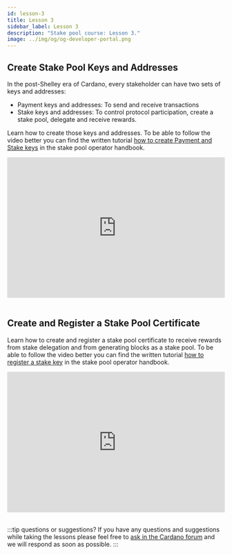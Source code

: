 ```yaml
---
id: lesson-3
title: Lesson 3
sidebar_label: Lesson 3
description: "Stake pool course: Lesson 3."
image: ../img/og/og-developer-portal.png
---
```


## Create Stake Pool Keys and Addresses

In the post-Shelley era of Cardano, every stakeholder can have two sets of keys and addresses:

* Payment keys and addresses: To send and receive transactions
* Stake keys and addresses: To control protocol participation, create a stake pool, delegate and receive rewards.

Learn how to create those keys and addresses. To be able to follow the video better you can find the written tutorial [how to create Payment and Stake keys](/docs/stake-pool-course/handbook/create-stake-pool-keys) in the stake pool operator handbook.

<iframe width="100%" height="325" src="https://www.youtube.com/embed/GgLjH3CfGhc" frameborder="0" allow="accelerometer; autoplay; clipboard-write; encrypted-media; gyroscope; picture-in-picture; fullscreen;"></iframe>
<br/><br/>


## Create and Register a Stake Pool Certificate 

Learn how to create and register a stake pool certificate to receive rewards from stake delegation and from generating blocks as a stake pool. To be able to follow the video better you can find the written tutorial [how to register a stake key](/docs/stake-pool-course/handbook/register-stake-keys) in the stake pool operator handbook.

<iframe width="100%" height="325" src="https://www.youtube.com/embed/fpuyapPzYWQ" frameborder="0" allow="accelerometer; autoplay; clipboard-write; encrypted-media; gyroscope; picture-in-picture; fullscreen;"></iframe>
<br/><br/>

:::tip questions or suggestions?
If you have any questions and suggestions while taking the lessons please feel free to [ask in the Cardano forum](https://forum.cardano.org/c/staking-delegation/setup-a-stake-pool/158) and we will respond as soon as possible.
:::
